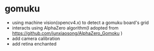 # gomuku

* using machine vision(opencv4.x) to detect a gomuku board's grid
* interacts using AlphaZero algorithm(I adopted from https://github.com/junxiaosong/AlphaZero_Gomoku )
* add camera calibration
* add retina enchanted
